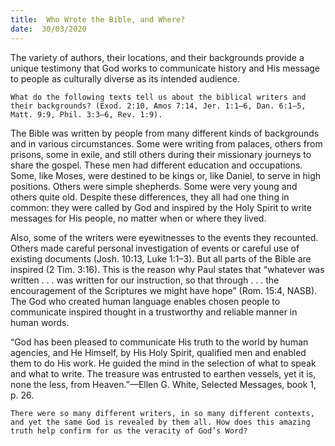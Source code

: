 ```yaml
---
title:  Who Wrote the Bible, and Where?
date:  30/03/2020
---
```


The variety of authors, their locations, and their backgrounds provide a unique testimony that God works to communicate history and His message to people as culturally diverse as its intended audience.

`What do the following texts tell us about the biblical writers and their backgrounds? (Exod. 2:10, Amos 7:14, Jer. 1:1–6, Dan. 6:1–5, Matt. 9:9, Phil. 3:3–6, Rev. 1:9).`

The Bible was written by people from many different kinds of backgrounds and in various circumstances. Some were writing from palaces, others from prisons, some in exile, and still others during their missionary journeys to share the gospel. These men had different education and occupations. Some, like Moses, were destined to be kings or, like Daniel, to serve in high positions. Others were simple shepherds. Some were very young and others quite old. Despite these differences, they all had one thing in common: they were called by God and inspired by the Holy Spirit to write messages for His people, no matter when or where they lived.

Also, some of the writers were eyewitnesses to the events they recounted. Others made careful personal investigation of events or careful use of existing documents (Josh. 10:13, Luke 1:1–3). But all parts of the Bible are inspired (2 Tim. 3:16). This is the reason why Paul states that “whatever was written . . . was written for our instruction, so that through . . . the encouragement of the Scriptures we might have hope” (Rom. 15:4, NASB). The God who created human language enables chosen people to communicate inspired thought in a trustworthy and reliable manner in human words.

“God has been pleased to communicate His truth to the world by human agencies, and He Himself, by His Holy Spirit, qualified men and enabled them to do His work. He guided the mind in the selection of what to speak and what to write. The treasure was entrusted to earthen vessels, yet it is, none the less, from Heaven.”—Ellen G. White, Selected Messages, book 1, p. 26.

`There were so many different writers, in so many different contexts, and yet the same God is revealed by them all. How does this amazing truth help confirm for us the veracity of God’s Word?`